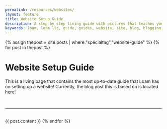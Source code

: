 ```yaml
---
permalink: /resources/websites/
layout: feature
title: Website Setup Guide
description: A step by step living guide with pictures that teaches you how to set up a free or very low cost website using Cloudflare, Google Domains, and Github!
keywords: loam, loam llc, guide, guides, website, site, blog, blogging, webpage, github, github pages, cloudflare, google, google domains
---
```

{% assign thepost = site.posts | where:"specialtag","website-guide" %}
{% for post in thepost %}
 <div class="text-center">
  <h1>Website Setup Guide</h1>
 </div>
 <p class="maxed">
  This is a living page that contains the most up-to-date guide that Loam has on setting up a website! Currently, the blog post this is based on is located <a href="{{ post.url }}">here</a>!
 </p>
 <br/>
 <hr/>
 <br/>
 <!-- <p><strong>{{ post.date | date_to_string }} - {{ thepost.author }}</strong></p> -->
 {{ post.content }}
{% endfor %}
